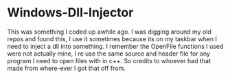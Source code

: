 # Windows-Dll-Injector
This was something I coded up awhile ago. 
I was digging around my old repos and found this, I use it sometimes because its on my taskbar when I need to inject a dll into something.
I remember the OpenFile functions I used were not actually mine, I re use the same source and header file for any program I need to open files with in c++.
So credits to whoever had that made from where-ever I got that off from.
